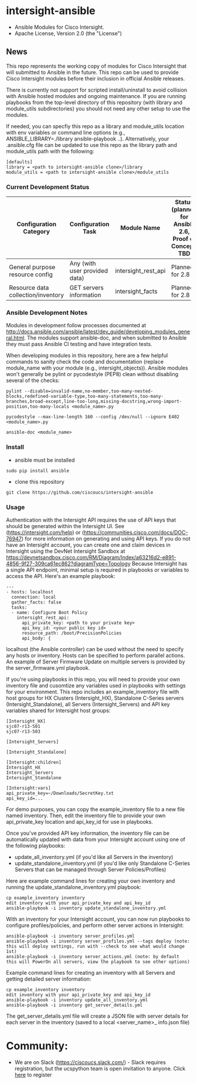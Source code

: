 # intersight-ansible
* Ansible Modules for Cisco Intersight.
* Apache License, Version 2.0 (the "License") 

## News

This repo represents the working copy of modules for Cisco Intersight that will submitted to Ansible in the future.  This repo can be used to provide Cisco Intersight modules before their inclusion in official Ansible releases.

There is currently not support for scripted install/uninstall to avoid collision with Ansible hosted modules and ongoing maintenance.  If you are running playbooks from the top-level directory of this repository (with library and module_utils subdirectories) you should not need any other setup to use the modules.

If needed, you can specfiy this repo as a library and module_utils location with env variables or command line options (e.g., ANSIBLE_LIBRARY=./library ansible-playbook ..).  Alternatively, your .ansible.cfg file can be updated to use this repo as the library path and module_utils path with the following:
```
[defaults]
library = <path to intersight-ansible clone>/library
module_utils = <path to intersight-ansible clone>/module_utils
```

### Current Development Status

| Configuration Category | Configuration Task | Module Name | Status (planned for Ansible 2.6, Proof of Concept, TBD |
| ---------------------- | ------------------ | ----------- | ------ |
| General purpose resource config | Any (with user provided data) | intersight_rest_api | Planned for 2.8 |
| Resource data collection/inventory | GET servers information | intersight_facts | Planned for 2.8 |

### Ansible Development Notes

Modules in development follow processes documented at http://docs.ansible.com/ansible/latest/dev_guide/developing_modules_general.html.  The modules support ansible-doc, and when submitted to Ansible they must pass Ansible CI testing and have integration tests.

When developing modules in this repository, here are a few helpful commands to sanity check the code and documentation (replace module_name with your module (e.g., intersight_objects)).  Ansible modules won't generally be pylint or pycodestyle (PEP8) clean without disabling several of the checks:
  ```
  pylint --disable=invalid-name,no-member,too-many-nested-blocks,redefined-variable-type,too-many-statements,too-many-branches,broad-except,line-too-long,missing-docstring,wrong-import-position,too-many-locals <module_name>.py
  
  pycodestyle --max-line-length 160 --config /dev/null --ignore E402 <module_name>.py
  
  ansible-doc <module_name>
  ```

### Install
- ansible must be installed
```
sudo pip install ansible
```
- clone this repository 
```
git clone https://github.com/ciscoucs/intersight-ansible
```

### Usage

Authentication with the Intersight API requires the use of API keys that should be generated within the Intersight UI.  See (https://intersight.com/help) or (https://communities.cisco.com/docs/DOC-76947) for more information on generating and using API keys.
If you do not have an Intersight account, you can create one and claim devices in Intersight using the DevNet Intersight Sandbox at https://devnetsandbox.cisco.com/RM/Diagram/Index/a63216d2-e891-4856-9f27-309ca61ec862?diagramType=Topology
Because Intersight has a single API endpoint, minimal setup is required in playbooks or variables to access the API.  Here's an example playbook:
```
---
- hosts: localhost
  connection: local
  gather_facts: false
  tasks:
  - name: Configure Boot Policy
    intersight_rest_api:
      api_private_key: <path to your private key>
      api_key_id: <your public key id>
      resource_path: /boot/PrecisionPolicies
      api_body: {
```

localhost (the Ansible controller) can be used without the need to specify any hosts or inventory.  Hosts can be specified to perform parallel actions.  An example of Server Firmware Update on multiple servers is provided by the server_firmware.yml playbook.

If you're using playbooks in this repo, you will need to provide your own inventory file and cusomtize any variables used in playbooks with settings for your environment.  This repo includes an example_inventory file with host groups for HX Clusters (Intersight_HX), Standalone C-Series servers (Intersight_Standalone), all Servers (Intersight_Servers) and API key variables shared for Intersight host groups:
```
[Intersight_HX]
sjc07-r13-501
sjc07-r13-503

[Intersight_Servers]

[Intersight_Standalone]

[Intersight:children]
Intersight_HX
Intersight_Servers
Intersight_Standalone

[Intersight:vars]
api_private_key=~/Downloads/SecretKey.txt
api_key_id=...
```
For demo purposes, you can copy the example_inventory file to a new file named inventory.  Then, edit the inventory file to provide your own api_private_key location and api_key_id for use in playbooks.

Once you've provided API key information, the inventory file can be automatically updated with data from your Intersight account using one of the following playbooks:
- update_all_inventory.yml (if you'd like all Servers in the inventory)
- update_standalone_inventory.yml (if you'd like only Standalone C-Series Servers that can be managed through Server Policies/Profiles)

Here are example command lines for creating your own inventory and running the update_standalone_inventory.yml playbook:
```
cp example_inventory inventory
edit inventory with your api_private_key and api_key_id
ansible-playbook -i inventory update_standalone_inventory.yml
```
With an inventory for your Intersight account, you can now run playbooks to configure profiles/policies, and perform other server actions in Intersight:
```
ansible-playbook -i inventory server_profiles.yml
ansible-playbook -i inventory server_profiles.yml --tags deploy (note: this will deploy settings, run with --check to see what would change 1st)
ansible-playbook -i inventory server_actions.yml (note: by default this will PowerOn all servers, view the playbook to see other options)
```

Example command lines for creating an inventory with all Servers and getting detailed server information:
```
cp example_inventory inventory
edit inventory with your api_private_key and api_key_id
ansible-playbook -i inventory update_all_inventory.yml
ansible-playbook -i inventory get_server_details.yml
```
The get_server_details.yml file will create a JSON file with server details for each server in the inventory (saved to a local <server_name>_ info.json file)
# Community:

* We are on Slack (https://ciscoucs.slack.com/) - Slack requires registration, but the ucspython team is open invitation to
  anyone.  Click [here](https://ucspython.herokuapp.com) to register 
